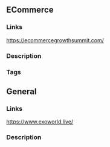 ##  ECommerce

### Links
https://ecommercegrowthsummit.com/

### Description 

### Tags

## General

### Links
https://www.exoworld.live/

### Description 
